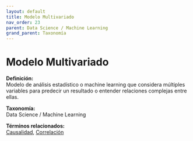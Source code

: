 ```yaml
---
layout: default
title: Modelo Multivariado
nav_order: 23
parent: Data Science / Machine Learning
grand_parent: Taxonomía
---
```


# Modelo Multivariado

**Definición:**  
Modelo de análisis estadístico o machine learning que considera múltiples variables para predecir un resultado o entender relaciones complejas entre ellas.

**Taxonomía:**  
Data Science / Machine Learning

**Términos relacionados:**  
[Causalidad](https://maleniski.github.io/diccionario-angl-tec-mx/docs/taxonomia/data--science--/--machine--learning/causalidad.html), [Correlación](https://maleniski.github.io/diccionario-angl-tec-mx/docs/taxonomia/data--science--/--machine--learning/correlacin.html)
